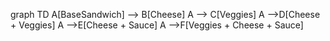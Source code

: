 graph TD
  A[BaseSandwich] --> B[Cheese]
  A --> C[Veggies]
  A -->D[Cheese + Veggies]
  A -->E[Cheese + Sauce]
  A -->F[Veggies + Cheese + Sauce]